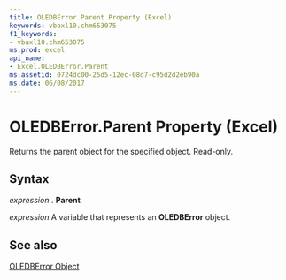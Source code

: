```yaml
---
title: OLEDBError.Parent Property (Excel)
keywords: vbaxl10.chm653075
f1_keywords:
- vbaxl10.chm653075
ms.prod: excel
api_name:
- Excel.OLEDBError.Parent
ms.assetid: 0724dc00-25d5-12ec-08d7-c95d2d2eb90a
ms.date: 06/08/2017
---
```



# OLEDBError.Parent Property (Excel)

Returns the parent object for the specified object. Read-only.


## Syntax

 _expression_ . **Parent**

 _expression_ A variable that represents an **OLEDBError** object.


## See also


[OLEDBError Object](Excel.OLEDBError.md)

